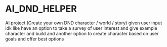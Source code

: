 # AI_DND_HELPER
AI project (Create your own DND character / world / story)
given user input idk
like have an option to take a survey of user interest and give example character and build
and another option to create character based on user goals and offer best options
